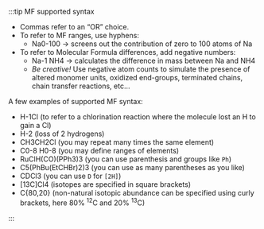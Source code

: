 :::tip MF supported syntax

- Commas refer to an “OR” choice.
- To refer to MF ranges, use hyphens:
  - Na0-100 → screens out the contribution of zero to 100 atoms of Na
- To refer to Molecular Formula differences, add negative numbers:
  - Na-1 NH4 → calculates the difference in mass between Na and NH4
  - _Be creative!_ Use negative atom counts to simulate the presence of altered monomer units, oxidized end-groups, terminated chains, chain transfer reactions, etc…

A few examples of supported MF syntax:

- H-1Cl (to refer to a chlorination reaction where the molecule lost an H to gain a Cl)
- H-2 (loss of 2 hydrogens)
- CH3CH2Cl (you may repeat many times the same element)
- C0-8 H0-8 (you may define ranges of elements)
- RuClH(CO)(PPh3)3 (you can use parenthesis and groups like `Ph`)
- C5(PhBu(EtCHBr)2)3 (you can use as many parentheses as you like)
- CDCl3 (you can use `D` for `[2H]`)
- [13C]Cl4 (isotopes are specified in square brackets)
- C{80,20} (non-natural isotopic abundance can be specified using curly brackets, here 80% <sup>12</sup>C and 20% <sup>13</sup>C)

:::
